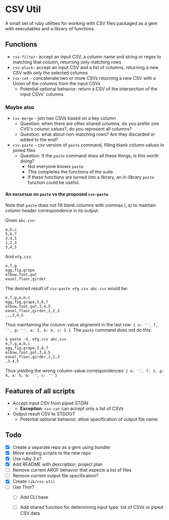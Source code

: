 # CSV Util


A small set of ruby utilities for working with CSV files packaged as a gem with executables and a library of functions.

## Functions

- `csv-filter`- accept an input CSV, a column name and  string or regex to matching that column, returning only matching rows
- `csv-pluck`- accept an input CSV and a list of columns, returning a new CSV with only the selected columns
- `csv-cat` - concatenate two or more CSVs returning a new CSV with a Union of the columns from the input CSVs
  -  Potential optional behavior: return a CSV of the intersection of the input CSVs' columns

### Maybe also

- `cvs-merge` - join two CSVs based on a key column
  - Question: when there are other shared columns, do you prefer one CVS's column values?, do you represent all columns?
  - Question: what about non-matching rows? Are they discarded or added to the end?
- `csv-paste` - csv version of `paste` command, filling blank column values in joined files
  - Question: If the `paste` command does all these things, is this worth doing?
    - Not everyone knows `paste`.
    - This completes the functions of the suite.
    - If these functions are turned into a library, an in-library `paste` function could be useful.


#### An excursus on `paste` vs the proposed `csv-paste`

Note that `paste` does not fill blank columns with commas (`,`s) to maintain column header correspondence in its output.

Given `abc.csv`:

```csv
a,b,c
5,6,7
3,4,5
1,2,3
3,4,5
```

And `efg.csv`:

```csv
e,f,g
egg,fig,grape
elbow,foot,gut
easel,floor,girder
```

The desired result of `csv-paste efg.csv abc.csv` would be:

```csv
e,f,g,a,b,c
egg,fig,grape,5,6,7
elbow,foot,gut,3,4,5
easel,floor,girder,1,2,3
,,,3,4,5
```

Thus maintaining the column-value alignemnt in the last row: `{ e: '', f, '', g: '', a: 3, b: 4, c: 5 }`. The `paste` command does not do this:

```csv
$ paste -d, efg.csv abc.csv
e,f,g,a,b,c
egg,fig,grape,5,6,7
elbow,foot,gut,3,4,5
easel,floor,girder,1,2,3
,3,4,5
```

Thus yielding the wrong column-value correspondences: `{ e: '', f: 3, g: 4, a: 5, b: '', c: '' }`

## Features of all scripts

- Accept input CSV from piped STDIN
  - **Exception**: `csv-cat` can accept only a list of  CSVs
- Output result CSV to STDOUT
  - Potential optional behavior: allow specification of output file name

## Todo

- [x] Create a separate repo as a gem using bundler
- [x] Move existing scripts to the new repo
- [x] Use ruby 3.x?
- [x] Add README with description, project plan
- [ ] Remove current ARGF behavior that expects a list of files
- [ ] Remove current output file specification?
- [x] Create `lib/csv-util`
- [ ] Use Thor?
  - [ ] Add CLI base
  - [ ] Add shared function for determining input type: list of CSVs or piped CSV data



